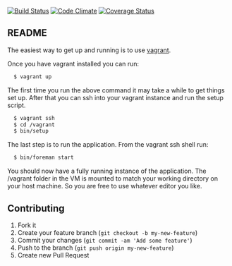 [![Build Status](https://travis-ci.org/stronglifters/surface.svg?branch=master)](https://travis-ci.org/stronglifters/surface)
[![Code Climate](https://codeclimate.com/github/stronglifters/surface/badges/gpa.svg)](https://codeclimate.com/github/stronglifters/surface)
[![Coverage Status](https://coveralls.io/repos/stronglifters/surface/badge.svg?branch=master)](https://coveralls.io/r/stronglifters/surface?branch=master)

## README

The easiest way to get up and running is to use [vagrant](https://www.vagrantup.com/).

Once you have vagrant installed you can run:

```bash
  $ vagrant up
```

The first time you run the above command it may take a while to get
things set up. After that you can ssh into your vagrant instance and run
the setup script.

```bash
  $ vagrant ssh
  $ cd /vagrant
  $ bin/setup
```

The last step is to run the application. From the vagrant ssh shell run:

```bash
  $ bin/foreman start
```

You should now have a fully running instance of the application. The
/vagrant folder in the VM is mounted to match your working directory on
your host machine. So you are free to use whatever editor you like.

## Contributing

1. Fork it
2. Create your feature branch (`git checkout -b my-new-feature`)
3. Commit your changes (`git commit -am 'Add some feature'`)
4. Push to the branch (`git push origin my-new-feature`)
5. Create new Pull Request
